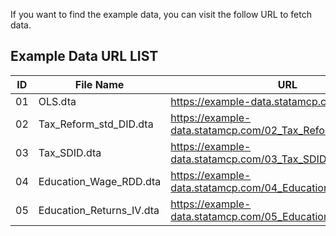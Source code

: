 If you want to find the example data, you can visit the follow URL to fetch data.

## Example Data URL LIST

| ID | File Name                | URL                                                           |
|----|--------------------------|---------------------------------------------------------------|
| 01 | OLS.dta                  | https://example-data.statamcp.com/01_OLS.dta                  |
| 02 | Tax_Reform_std_DID.dta   | https://example-data.statamcp.com/02_Tax_Reform_std_DID.dta   |
| 03 | Tax_SDID.dta             | https://example-data.statamcp.com/03_Tax_SDID.dta             |
| 04 | Education_Wage_RDD.dta   | https://example-data.statamcp.com/04_Education_Wage_RDD.dta   |
| 05 | Education_Returns_IV.dta | https://example-data.statamcp.com/05_Education_Returns_IV.dta |